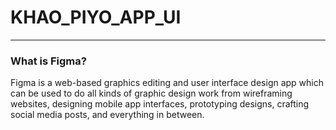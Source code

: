 # KHAO_PIYO_APP_UI
***
### What is Figma?
Figma is a web-based graphics editing and user interface design app which can be used to do all kinds of graphic design work from wireframing websites, designing mobile app interfaces, prototyping designs, crafting social media posts, and everything in between.
